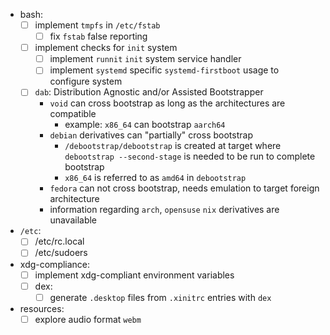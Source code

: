 - bash:
  - [ ] implement `tmpfs` in `/etc/fstab`
    - [ ] fix `fstab` false reporting
  - [ ] implement checks for `init` system
    - [ ] implement `runnit` `init` system service handler
    - [ ] implement `systemd` specific `systemd-firstboot` usage to configure system
  - [ ] `dab`: Distribution Agnostic and/or Assisted Bootstrapper
    - `void` can cross bootstrap as long as the architectures are compatible
      - example: `x86_64` can bootstrap `aarch64`
    - `debian` derivatives can "partially" cross bootstrap
      - `/debootstrap/debootstrap` is created at target where `debootstrap --second-stage` is needed to be run to complete bootstrap
      - `x86_64` is referred to as `amd64` in `debootstrap`
    - `fedora` can not cross bootstrap, needs emulation to target foreign architecture
    - information regarding `arch`, `opensuse` `nix` derivatives are unavailable
- `/etc`:
  - [ ] /etc/rc.local
  - [ ] /etc/sudoers
- xdg-compliance:
  - [ ] implement xdg-compliant environment variables
  - [ ] dex:
    - [ ] generate `.desktop` files from `.xinitrc` entries with `dex`
- resources:
  - [ ] explore audio format `webm`
